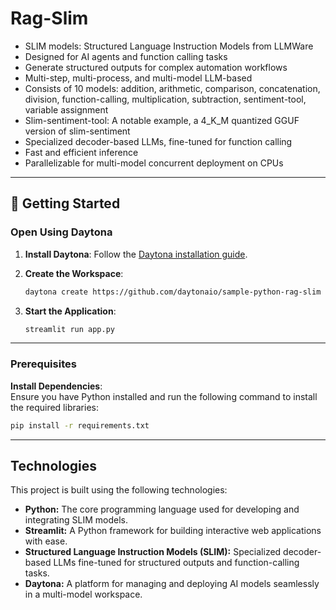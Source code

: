 # Rag-Slim

- SLIM models: Structured Language Instruction Models from LLMWare
- Designed for AI agents and function calling tasks
- Generate structured outputs for complex automation workflows
- Multi-step, multi-process, and multi-model LLM-based
- Consists of 10 models: addition, arithmetic, comparison, concatenation, division, function-calling, multiplication, subtraction, sentiment-tool, variable assignment
- Slim-sentiment-tool: A notable example, a 4_K_M quantized GGUF version of slim-sentiment
- Specialized decoder-based LLMs, fine-tuned for function calling
- Fast and efficient inference
- Parallelizable for multi-model concurrent deployment on CPUs

---

## 🚀 Getting Started  

### Open Using Daytona  

1. **Install Daytona**: Follow the [Daytona installation guide](https://www.daytona.io/docs/installation/installation/).  
2. **Create the Workspace**:  
   ```bash  
   daytona create https://github.com/daytonaio/sample-python-rag-slim
   ```  

3. **Start the Application**:  
   ```bash
   streamlit run app.py
   ```

---

### Prerequisites  

 **Install Dependencies**:  
   Ensure you have Python installed and run the following command to install the required libraries:  
   ```bash
   pip install -r requirements.txt
   ```

---

## Technologies  

This project is built using the following technologies:  

- **Python:** The core programming language used for developing and integrating SLIM models.  
- **Streamlit:** A Python framework for building interactive web applications with ease.  
- **Structured Language Instruction Models (SLIM):** Specialized decoder-based LLMs fine-tuned for structured outputs and function-calling tasks.  
- **Daytona:** A platform for managing and deploying AI models seamlessly in a multi-model workspace.  